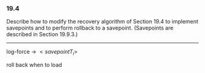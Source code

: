 ### 19.4

Describe how to modify the recovery algorithm of Section 19.4 to implement
savepoints and to perform rollback to a savepoint. (Savepoints are described
in Section 19.9.3.)

---

log-force -> $<savepoint T_i>$

roll back when to load